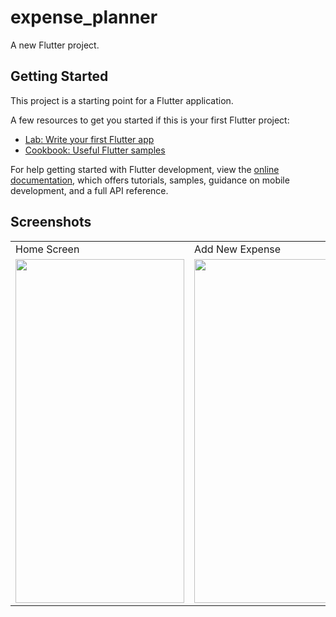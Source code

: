 # expense_planner

A new Flutter project.

## Getting Started

This project is a starting point for a Flutter application.

A few resources to get you started if this is your first Flutter project:

- [Lab: Write your first Flutter app](https://docs.flutter.dev/get-started/codelab)
- [Cookbook: Useful Flutter samples](https://docs.flutter.dev/cookbook)



For help getting started with Flutter development, view the
[online documentation](https://docs.flutter.dev/), which offers tutorials,
samples, guidance on mobile development, and a full API reference.


## Screenshots

<table>
  <tr>
    <td>Home Screen</td>
     <td>Add New Expense</td>
  </tr>
  <tr>
    <td><img src="https://user-images.githubusercontent.com/48868012/224697757-8f58a442-1881-4099-b433-6a14b3c3498e.png" width=270 height=550></td>
    <td><img src="https://user-images.githubusercontent.com/48868012/224697774-e6533a1d-d5e9-438b-a5eb-04b36c160fba.png" width=270 height=550></td>
  </tr>
 </table>
